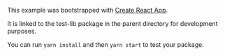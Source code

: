 This example was bootstrapped with [Create React App](https://github.com/facebook/create-react-app).

It is linked to the test-lib package in the parent directory for development purposes.

You can run `yarn install` and then `yarn start` to test your package.
